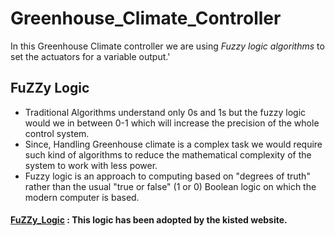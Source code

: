 # Greenhouse_Climate_Controller
In this Greenhouse Climate controller we are using *Fuzzy logic algorithms* to set the actuators for a variable output.'

## FuZZy Logic 
* Traditional Algorithms understand only 0s and 1s but the fuzzy logic would we in between 0-1 which will increase the precision of the whole control system.
* Since, Handling Greenhouse climate is a complex task we would require such kind of algorithms to reduce the mathematical complexity of the system to work with less power.
* Fuzzy logic is an approach to computing based on "degrees of truth" rather than the usual "true or false" (1 or 0) Boolean logic on which the modern computer is based.

#### [FuZZy_Logic](https://github.com/zerokol/eFLL) : This logic has been adopted by the kisted website.

